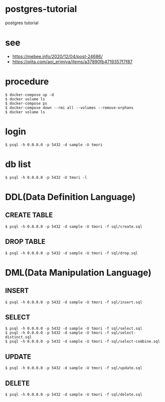 # postgres-tutorial
postgres tutorial

# see
 - https://mebee.info/2020/12/04/post-24686/
 - https://qiita.com/aoi_erimiya/items/a37890fb4719357f7f87

# procedure

```
$ docker-compose up -d
$ docker volume ls
$ docker-compose ps
$ docker-compose down --rmi all --volumes --remove-orphans
$ docker volume ls
```

# login

```
$ psql -h 0.0.0.0 -p 5432 -d sample -U tmori
```

# db list

```
$ psql -h 0.0.0.0 -p 5432 -U tmori -l
```

# DDL(Data Definition Language)
## CREATE TABLE

```
$ psql -h 0.0.0.0 -p 5432 -d sample -U tmori -f sql/create.sql
```

## DROP TABLE

```
$ psql -h 0.0.0.0 -p 5432 -d sample -U tmori -f sql/drop.sql
```

# DML(Data Manipulation Language)

## INSERT

```
$ psql -h 0.0.0.0 -p 5432 -d sample -U tmori -f sql/insert.sql
```

## SELECT

```
$ psql -h 0.0.0.0 -p 5432 -d sample -U tmori -f sql/select.sql
$ psql -h 0.0.0.0 -p 5432 -d sample -U tmori -f sql/select-distinct.sql
$ psql -h 0.0.0.0 -p 5432 -d sample -U tmori -f sql/select-combine.sql
```
## UPDATE

```
$ psql -h 0.0.0.0 -p 5432 -d sample -U tmori -f sql/update.sql
```

## DELETE

```
$ psql -h 0.0.0.0 -p 5432 -d sample -U tmori -f sql/delete.sql 
```